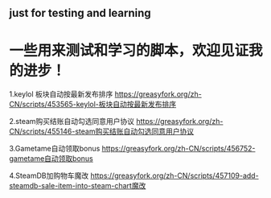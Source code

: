 ## just for testing and learning

# 一些用来测试和学习的脚本，欢迎见证我的进步！

1.keylol 板块自动按最新发布排序  https://greasyfork.org/zh-CN/scripts/453565-keylol-板块自动按最新发布排序

2.steam购买结账自动勾选同意用户协议 https://greasyfork.org/zh-CN/scripts/455146-steam购买结账自动勾选同意用户协议

3.Gametame自动领取bonus https://greasyfork.org/zh-CN/scripts/456752-gametame自动领取bonus

4.SteamDB加购物车魔改 https://greasyfork.org/zh-CN/scripts/457109-add-steamdb-sale-item-into-steam-chart魔改

